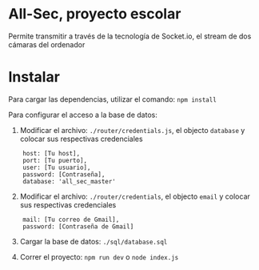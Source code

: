 # All-Sec, proyecto escolar

Permite transmitir a través de la tecnología de Socket.io, el stream de dos cámaras del ordenador

# Instalar

Para cargar las dependencias, utilizar el comando:
`npm install`

Para configurar el acceso a la base de datos:

1. Modificar el archivo: `./router/credentials.js`, el objecto `database` y colocar sus respectivas credenciales

```
    host: [Tu host],
    port: [Tu puerto],
    user: [Tu usuario],
    password: [Contraseña],
    database: 'all_sec_master'
```

2. Modificar el archivo: `./router/credentials`, el objecto `email` y colocar sus respectivas credenciales

```
    mail: [Tu correo de Gmail],
    password: [Contraseña de Gmail]
```

3. Cargar la base de datos: `./sql/database.sql`

4. Correr el proyecto: `npm run dev` o `node index.js`
